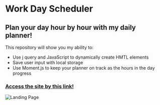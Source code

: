 # Work Day Scheduler 

## Plan your day hour by hour with my daily planner!

This repository will show you my ability to: 

- Use j query and JavaScript to dynamically create HMTL elements
- Save user input with local storage
- Use Moment.js to keep your planner on track as the hours in the day progress

### [Access the site by this link!](https://chapmanh10.github.io/weekly-calendar/)

![Landing Page](./images/screengrab.jpeg)
